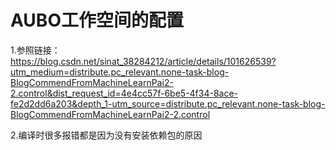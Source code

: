 # AUBO工作空间的配置

1.参照链接：https://blog.csdn.net/sinat_38284212/article/details/101626539?utm_medium=distribute.pc_relevant.none-task-blog-BlogCommendFromMachineLearnPai2-2.control&dist_request_id=4e4cc57f-6be5-4f34-8ace-fe2d2dd6a203&depth_1-utm_source=distribute.pc_relevant.none-task-blog-BlogCommendFromMachineLearnPai2-2.control

2.编译时很多报错都是因为没有安装依赖包的原因
